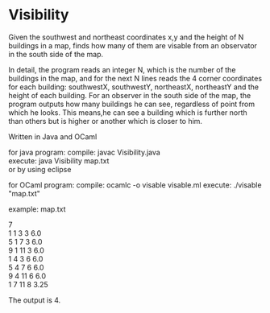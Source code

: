 # Visibility
Given the southwest and northeast coordinates x,y and the height of N buildings in a map,
finds how many of them are visable from an observator in the south side of the map.

In detail, the program reads an integer N, which is the number of the buildings in the map, and for the next N lines reads the 4 corner coordinates for each building: southwestX, southwestY, northeastX, northeastY and the height of each building.
For an observer in the south side of the map, the program outputs how many buildings he can see, regardless of point from
which he looks. This means,he can see a building which is further north than others but is higher or another which is closer to him.

Written in Java and OCaml 

for java program: 
compile: javac Visibility.java    
execute: java Visibility map.txt    
 or by using eclipse

for OCaml program: 
compile: ocamlc -o visable visable.ml 
execute: ./visable "map.txt"

example: 
map.txt

7  
1 1 3 3 6.0  
5 1 7 3 6.0  
9 1 11 3 6.0  
1 4 3 6 6.0  
5 4 7 6 6.0  
9 4 11 6 6.0  
1 7 11 8 3.25  

The output is 4.

